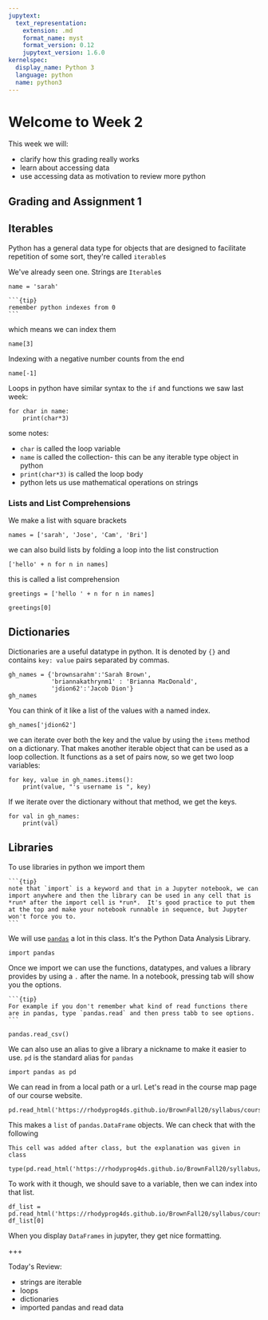 ```yaml
---
jupytext:
  text_representation:
    extension: .md
    format_name: myst
    format_version: 0.12
    jupytext_version: 1.6.0
kernelspec:
  display_name: Python 3
  language: python
  name: python3
---
```


# Welcome to Week 2

This week we will:
- clarify how this grading really works
- learn about accessing data
- use accessing data as motivation to review more python

## Grading and Assignment 1



## Iterables

Python has a general data type for objects that are designed to facilitate repetition of some sort, they're called `iterable`s

We've already seen one. Strings are `Iterable`s

```{code-cell} ipython3
name = 'sarah'
```

````{margin}
```{tip}
remember python indexes from 0
```
````
which means we can index them


```{code-cell} ipython3
name[3]
```
Indexing with a negative number counts from the end

```{code-cell} ipython3
name[-1]
```
Loops in python have similar syntax to the `if` and functions we saw last week:

```{code-cell} ipython3
for char in name:
    print(char*3)
```

some notes:
- `char` is called the loop variable
- `name` is called the collection- this can be any iterable type object in python
- `print(char*3)` is called the loop body
- python lets us use mathematical operations on strings

### Lists and List Comprehensions

We make a list with square brackets
```{code-cell} ipython3
names = ['sarah', 'Jose', 'Cam', 'Bri']
```

we can also build lists by folding a loop into the list construction

```{code-cell} ipython3
['hello' + n for n in names]
```

this is called a list comprehension

```{code-cell} ipython3
greetings = ['hello ' + n for n in names]
```

```{code-cell} ipython3
greetings[0]
```

## Dictionaries

Dictionaries are a useful datatype in python. It is denoted by `{}` and contains `key: value` pairs separated by commas.

```{code-cell} ipython3
gh_names = {'brownsarahm':'Sarah Brown',
            'briannakathrynm1' : 'Brianna MacDonald',
            'jdion62':'Jacob Dion'}
gh_names
```
You can think of it like a list of the values with a named index.

```{code-cell} ipython3
gh_names['jdion62']
```

we can iterate over both the key and the value by using the `items` method on a dictionary. That makes another iterable object that can be used as a loop collection. It functions as a set of pairs now, so we get two loop variables:

```{code-cell} ipython3
for key, value in gh_names.items():
    print(value, "'s username is ", key)
```

If we iterate over the dictionary without that method, we get the keys.
```{code-cell} ipython3
for val in gh_names:
    print(val)
```

## Libraries

To use libraries in python we import them
````{margin}
```{tip}
note that `import` is a keyword and that in a Jupyter notebook, we can import anywhere and then the library can be used in any cell that is *run* after the import cell is *run*.  It's good practice to put them at the top and make your notebook runnable in sequence, but Jupyter won't force you to.
```
````
We will use [`pandas`](https://pandas.pydata.org/) a lot in this class. It's the Python Data Analysis Library.

```{code-cell} ipython3
import pandas
```

Once we import we can use the functions, datatypes, and values a library provides by using a `.` after the name. In a notebook, pressing tab will show you the options.

````{margin}
```{tip}
For example if you don't remember what kind of read functions there are in pandas, type `pandas.read` and then press tabb to see options.
```
````

```{code-cell} ipython3
pandas.read_csv()
```

We can also use an alias to give a library a nickname to make it easier to use. `pd` is the standard alias for `pandas`

```{code-cell} ipython3
import pandas as pd
```

We can read in from a local path or a url. Let's read in the course map page of our course website.

```{code-cell} ipython3
pd.read_html('https://rhodyprog4ds.github.io/BrownFall20/syllabus/course_map.html')
```

This makes a `list` of `pandas.DataFrame` objects. We can check that with the following

```{warning}
This cell was added after class, but the explanation was given in class
```

```{code-cell} ipython3
type(pd.read_html('https://rhodyprog4ds.github.io/BrownFall20/syllabus/course_map.html'))
```

To work with it though, we should save to a variable, then we can index into that list.

```{code-cell} ipython3
df_list = pd.read_html('https://rhodyprog4ds.github.io/BrownFall20/syllabus/course_map.html')
df_list[0]
```

When you display `DataFrames` in jupyter, they get nice formatting.

+++

Today's Review:
- strings are iterable
- loops
- dictionaries
- imported pandas and read data
